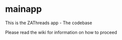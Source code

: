 # mainapp
This is the ZAThreads app - The codebase 

Please read the wiki for information on how to proceed
